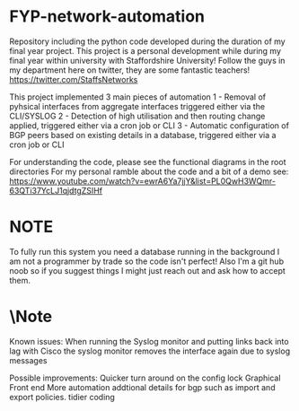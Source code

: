 # FYP-network-automation
Repository including the python code developed during the duration of my final year project.
This project is a personal development while during my final year within university with Staffordshire University!
Follow the guys in my department here on twitter, they are some fantastic teachers! https://twitter.com/StaffsNetworks

This project implemented 3 main pieces of automation
1 - Removal of pyhsical interfaces from aggregate interfaces triggered either via the CLI/SYSLOG
2 - Detection of high utilisation and then routing change applied, triggered either via a cron job or CLI
3 - Automatic configuration of BGP peers based on existing details in a database, triggered either via a cron job or CLI

For understanding the code, please see the functional diagrams in the root directories
For my personal ramble about the code and a bit of a demo see: https://www.youtube.com/watch?v=ewrA6Ya7jjY&list=PL0QwH3WQmr-63QTi37YcLJ1qjdtgZSIHf




NOTE
======

To fully run this system you need a database running in the background
I am not a programmer by trade so the code isn't perfect!
Also I'm a git hub noob so if you suggest things I might just reach out and ask how to accept them.

\Note
======


Known issues:
When running the Syslog monitor and putting links back into lag with Cisco the syslog monitor removes the interface again due to syslog messages

Possible improvements:
Quicker turn around on the config lock
Graphical Front end
More automation
addtional details for bgp such as import and export policies.
tidier coding



